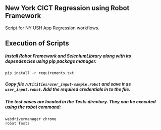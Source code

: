 ## New York CICT Regression using Robot Framework

Script for NY USH App Regression workflows. 

## Execution of Scripts

##### Install Robot Framework and SeleniumLibrary along with its dependencies using pip package manager. 
```
pip install -r requirements.txt
```
##### Copy file  ```/Utilities/user_input-sample.robot``` and save it as ```user_input.robot```. Add the required credentials in to the file.


##### The test cases are located in the Tests directory. They can be executed using the robot command:
```
webdrivermanager chrome
robot Tests
```